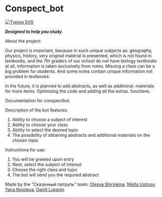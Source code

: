 # Conspect_bot
[![Typing SVG](https://readme-typing-svg.herokuapp.com?color=%2336BCF7&lines=Conspect+bot)](https://git.io/typing-svg)

***Designed to help you study.***

About the project:

Our project is important, because in such unique subjects as: geography, physics, history, very original material is presented, which is not found in textbooks, and the 7th graders of our school do not have biology textbooks at all, information is taken exclusively from notes. Missing a class can be a big problem for students. And some notes contain unique information not provided in textbooks.

In the future, it is planned to add abstracts, as well as additional. materials for more items. Optimizing the code and adding all the extras. functions.

Documentation for conspectbot.

Description of the bot features:

1. Ability to choose a subject of interest
2. Ability to choose your class
3. Ability to select the desired topic
4. The possibility of obtaining abstracts and additional materials on the chosen topic

Instructions for use:

1. You will be greeted upon entry
2. Next, select the subject of interest
3. Choose the right class and topic
4. The bot will send you the required abstract


Made by the "Сказачный патруль" team:
[Olesya Shirinkina](https://vk.com/shiilka), [Nikita Ustinov](https://vk.com/id382156020), [Yana Koroleva](https://vk.com/yanakoro), [Daniil Lukanin](https://vk.com/lukanindaniil)
